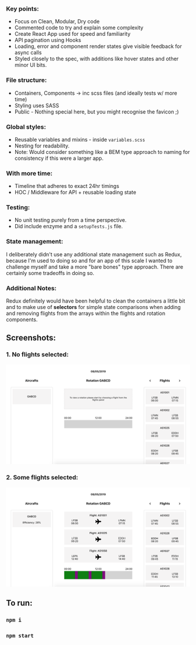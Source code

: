 ### Key points:
- Focus on Clean, Modular, Dry code
- Commented code to try and explain some complexity
- Create React App used for speed and familiarity
- API pagination using Hooks
- Loading, error and component render states give visible feedback for async calls
- Styled closely to the spec, with additions like hover states and other minor UI bits.

### File structure:
- Containers, Components -> inc scss files (and ideally tests w/ more time)
- Styling uses SASS
- Public - Nothing special here, but you might recognise the favicon ;)

### Global styles:
- Reusable variables and mixins - inside `variables.scss`
- Nesting for readability.
- Note: Would consider something like a BEM type approach to naming for consistency if this were a larger app.

### With more time:
- Timeline that adheres to exact 24hr timings
- HOC / Middleware for API + reusable loading state

### Testing:
- No unit testing purely from a time perspective.
- Did include enzyme and a `setupTests.js` file.

### State management:
I deliberately didn't use any additional state management such as Redux, because I'm used to doing so and for an app of this scale I wanted to challenge myself and take a more "bare bones" type approach. There are certainly some tradeoffs in doing so.

### Additional Notes:
Redux definitely would have been helpful to clean the containers a little bit and to make use of **selectors** for simple state comparisons when adding and removing flights from the arrays within the flights and rotation components.

## Screenshots:

### 1. No flights selected:

![picture alt](./readmeScreens/noFlights.png "Aircraft scheduling app")

### 2. Some flights selected:

![picture alt](./readmeScreens/flights.png "Aircraft scheduling app")



## To run:

### `npm i`

### `npm start`
